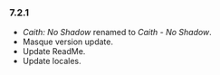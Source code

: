 ### 7.2.1 ###

- _Caith: No Shadow_ renamed to _Caith - No Shadow_.
- Masque version update.
- Update ReadMe.
- Update locales.
